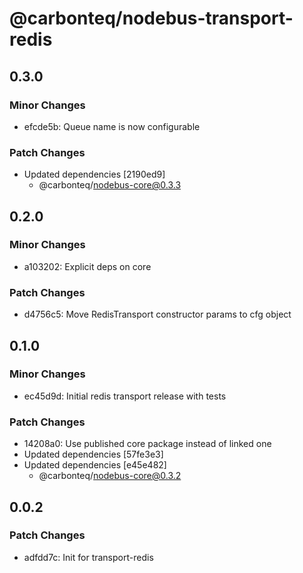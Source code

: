 # @carbonteq/nodebus-transport-redis

## 0.3.0

### Minor Changes

- efcde5b: Queue name is now configurable

### Patch Changes

- Updated dependencies [2190ed9]
  - @carbonteq/nodebus-core@0.3.3

## 0.2.0

### Minor Changes

- a103202: Explicit deps on core

### Patch Changes

- d4756c5: Move RedisTransport constructor params to cfg object

## 0.1.0

### Minor Changes

- ec45d9d: Initial redis transport release with tests

### Patch Changes

- 14208a0: Use published core package instead of linked one
- Updated dependencies [57fe3e3]
- Updated dependencies [e45e482]
  - @carbonteq/nodebus-core@0.3.2

## 0.0.2

### Patch Changes

- adfdd7c: Init for transport-redis
